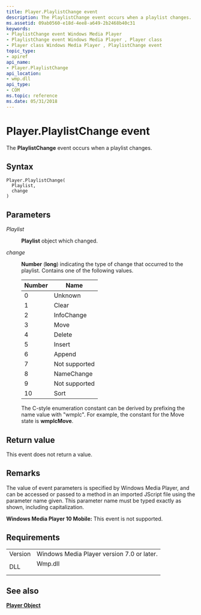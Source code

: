 ```yaml
---
title: Player.PlaylistChange event
description: The PlaylistChange event occurs when a playlist changes. | Player.PlaylistChange event
ms.assetid: 09ab0560-e18d-4ee8-a649-2b2468b40c31
keywords:
- PlaylistChange event Windows Media Player
- PlaylistChange event Windows Media Player , Player class
- Player class Windows Media Player , PlaylistChange event
topic_type:
- apiref
api_name:
- Player.PlaylistChange
api_location:
- wmp.dll
api_type:
- COM
ms.topic: reference
ms.date: 05/31/2018
---
```


# Player.PlaylistChange event

The **PlaylistChange** event occurs when a playlist changes.

## Syntax


```JScript
Player.PlaylistChange(
  Playlist,
  change
)
```



## Parameters

<dl> <dt>

*Playlist* 
</dt> <dd>

**Playlist** object which changed.

</dd> <dt>

*change* 
</dt> <dd>

**Number** (**long**) indicating the type of change that occurred to the playlist. Contains one of the following values.



| Number | Name          |
|--------|---------------|
| 0      | Unknown       |
| 1      | Clear         |
| 2      | InfoChange    |
| 3      | Move          |
| 4      | Delete        |
| 5      | Insert        |
| 6      | Append        |
| 7      | Not supported |
| 8      | NameChange    |
| 9      | Not supported |
| 10     | Sort          |



 

The C-style enumeration constant can be derived by prefixing the name value with "wmplc". For example, the constant for the Move state is **wmplcMove**.

</dd> </dl>

## Return value

This event does not return a value.

## Remarks

The value of event parameters is specified by Windows Media Player, and can be accessed or passed to a method in an imported JScript file using the parameter name given. This parameter name must be typed exactly as shown, including capitalization.

**Windows Media Player 10 Mobile:** This event is not supported.

## Requirements



|                    |                                                                                    |
|--------------------|------------------------------------------------------------------------------------|
| Version<br/> | Windows Media Player version 7.0 or later.<br/>                              |
| DLL<br/>     | <dl> <dt>Wmp.dll</dt> </dl> |



## See also

<dl> <dt>

[**Player Object**](player-object.md)
</dt> </dl>

 

 






